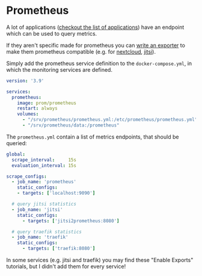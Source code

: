 # Prometheus

A lot of applications ([checkout the list of applications](https://prometheus.io/docs/instrumenting/exporters/#software-exposing-prometheus-metrics)) 
have an endpoint which can be used to query metrics.  

If they aren't specific made for prometheus you can [write an exporter](https://prometheus.io/docs/instrumenting/writing_exporters/)
to make them prometheus compatible (e.g. for [nextcloud](https://github.com/xperimental/nextcloud-exporter),
[jitsi](https://github.com/an2ic3/jitsi2prometheus)).

Simply add the prometheus service definition to the `docker-compose.yml`, in which the monitoring services are defined.
```yaml
version: '3.9'

services:
  prometheus:
    image: prom/prometheus
    restart: always
    volumes:
      - "/srv/prometheus/prometheus.yml:/etc/prometheus/prometheus.yml"
      - "/srv/prometheus/data:/prometheus"
```

The `prometheus.yml` contain a list of metrics endpoints, that should be queried:
```yaml
global:
  scrape_interval:     15s
  evaluation_interval: 15s

scrape_configs:
  - job_name: 'prometheus'
    static_configs:
    - targets: ['localhost:9090']

  # query jitsi statistics
  - job_name: 'jitsi'
    static_configs:
      - targets: ['jitsi2prometheus:8080']

  # query traefik statistics
  - job_name: 'traefik'
    static_configs:
      - targets: ['traefik:8080']
```

In some services (e.g. jitsi and traefik) you may find these "Enable Exports" tutorials, but I didn't add them for every service!
